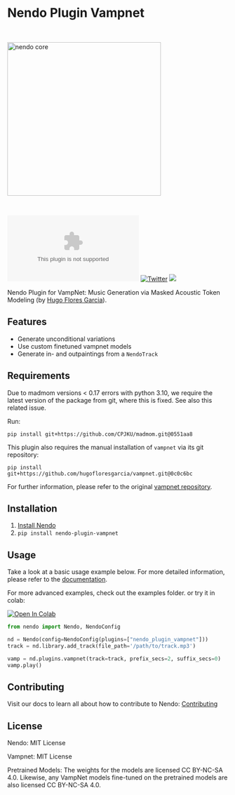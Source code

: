 # Nendo Plugin Vampnet

<br>
<p align="left">
    <img src="https://okio.ai/docs/assets/nendo_core_logo.png" width="350" alt="nendo core">
</p>
<br>


![Documentation](https://img.shields.io/website/https/nendo.ai)
[![Twitter](https://img.shields.io/twitter/url/https/twitter.com/okio_ai.svg?style=social&label=Follow%20%40okio_ai)](https://twitter.com/okio_ai) [![](https://dcbadge.vercel.app/api/server/gaZMZKzScj?compact=true&style=flat)](https://discord.gg/gaZMZKzScj)

Nendo Plugin for VampNet: Music Generation via Masked Acoustic Token Modeling 
(by [Hugo Flores Garcia](https://github.com/hugofloresgarcia/vampnet)).

## Features 

- Generate unconditional variations
- Use custom finetuned vampnet models
- Generate in- and outpaintings from a `NendoTrack`
 
## Requirements

Due to madmom versions < 0.17 errors with python 3.10, we require the latest version of the package from git, where this is fixed. See also this related issue.

Run:

`pip install git+https://github.com/CPJKU/madmom.git@0551aa8`

This plugin also requires the manual installation of `vampnet` via its git repository:

`pip install git+https://github.com/hugofloresgarcia/vampnet.git@0c0c6bc`

For further information, please refer to the original [vampnet repository](https://github.com/hugofloresgarcia/vampnet).

## Installation

1. [Install Nendo](https://github.com/okio-ai/nendo#installation)
2. `pip install nendo-plugin-vampnet`

## Usage

Take a look at a basic usage example below.
For more detailed information, please refer to the [documentation](https://okio.ai/docs/plugins).

For more advanced examples, check out the examples folder.
or try it in colab:

<a target="_blank" href="https://colab.research.google.com/drive/1IRH3gXLgqtMjfOknMkEmSqPmrEdiKAxM?usp=sharing">
    <img src="https://colab.research.google.com/assets/colab-badge.svg" alt="Open In Colab"/>
</a>

```python
from nendo import Nendo, NendoConfig

nd = Nendo(config=NendoConfig(plugins=["nendo_plugin_vampnet"]))
track = nd.library.add_track(file_path='/path/to/track.mp3')

vamp = nd.plugins.vampnet(track=track, prefix_secs=2, suffix_secs=0)
vamp.play()
```

## Contributing

Visit our docs to learn all about how to contribute to Nendo: [Contributing](https://okio.ai/docs/contributing/)

## License

Nendo: MIT License

Vampnet: MIT License

Pretrained Models: The weights for the models are licensed CC BY-NC-SA 4.0. Likewise, any VampNet models fine-tuned on the pretrained models are also licensed CC BY-NC-SA 4.0.
